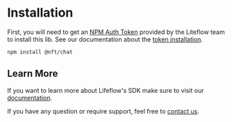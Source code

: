 # Installation

First, you will need to get an [NPM Auth Token](https://docs.npmjs.com/using-private-packages-in-a-ci-cd-workflow#set-the-token-as-an-environment-variable-on-the-cicd-server) provided by the Liteflow team to install this lib. See our documentation about the [token installation](https://docs.liteflow.com/docs/#installation).

```bash
npm install @nft/chat
```

## Learn More

If you want to learn more about Lifeflow's SDK make sure to visit our [documentation](https://liteflow.gitbook.io/docs/).

If you have any question or require support, feel free to [contact us](mailto:contact@liteflow.com).
